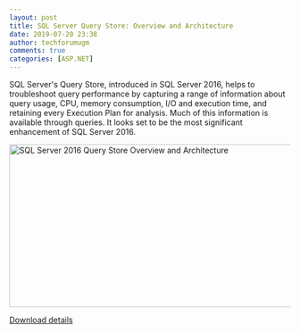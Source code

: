 ```yaml
---
layout: post
title: SQL Server Query Store: Overview and Architecture
date: 2019-07-20 23:38
author: techforumugm
comments: true
categories: [ASP.NET]
---
```

SQL Server's Query Store, introduced in SQL Server 2016, helps to troubleshoot query performance by capturing a range of information about query usage, CPU, memory consumption, I/O and execution time, and retaining every Execution Plan for analysis. Much of this information is available through queries. It looks set to be the most significant enhancement of SQL Server 2016.

<img class="alignnone size-full wp-image-327" src="https://techforumugm.files.wordpress.com/2017/04/sql-server-2016-query-store-overview-and-architecture.jpg" alt="SQL Server 2016 Query Store Overview and Architecture" width="624" height="292" />

<a href="https://gallery.technet.microsoft.com/SQL-Server-2016-Query-85107c7d?redir=0">Download details </a>
